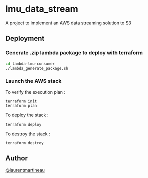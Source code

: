 # lmu_data_stream
A project to implement an AWS data streaming solution to S3

## Deployment
### Generate .zip lambda package to deploy with terraform 
```bash
cd lambda-lmu-consumer
./lambda_generate_package.sh
```

### Launch the AWS stack
To verify the execution plan :
```
terraform init 
terraform plan 
```

To deploy the stack : 
```
terraform deploy
```

To destroy the stack : 
```
terraform destroy
```

## Author

[@laurentmartineau](https://github.com/owl2)